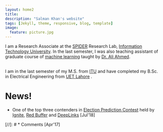 ```yaml
---
layout: home2
title: 
description: "Salman Khan's website"
tags: [Jekyll, theme, responsive, blog, template]
image:
  feature: picture.jpg
---
```

I am a Research Associate at the [SPIDER](spider.itu.edu.pk) Research Lab, [Information Technology University](http://www.itu.edu.pk/). In the last semester,
 I was also teaching assistant of graduate course of [machine learning](awaisrauf.github.io/ee512) taught by [Dr. Ali Ahmed](https://itu.edu.pk/faculty-itu/dr-ali-ahmed/).<br><br>


I am in the last semester of my M.S. from [ITU](itu.edu.pk) and have completed my B.Sc. in Electrical Engineering from [UET Lahore](uet.edu.pk) .
# News!

* One of the top three contenders in [Election Prediction Contest](https://www.deeplinks.pk/election-prediction-contest-2018) held by [Ignite](https://ignite.org.pk/),
 [Red Buffer](http://redbuffer.net/) and [DeepLinks](http://deeplinks.pk/) [Jul'18]


[//]: # * Comments [Apr'17]


